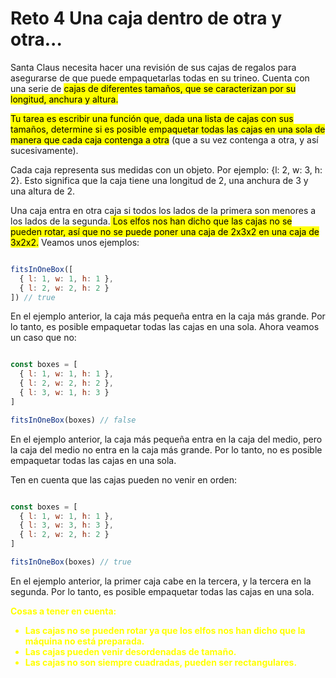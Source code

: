# Reto 4 Una caja dentro de otra y otra...

Santa Claus necesita hacer una revisión de sus cajas de regalos para asegurarse de que puede empaquetarlas todas en su trineo. Cuenta con una serie de <mark style="background-color: #FFFF00">cajas de diferentes tamaños, que se caracterizan por su longitud, anchura y altura.</mark>

<mark style="background-color: #FFFF00">Tu tarea es escribir una función que, dada una lista de cajas con sus tamaños, determine si es posible empaquetar todas las cajas en una sola de manera que cada caja contenga a otra</mark> (que a su vez contenga a otra, y así sucesivamente).

Cada caja representa sus medidas con un objeto. Por ejemplo: {l: 2, w: 3, h: 2}. Esto significa que la caja tiene una longitud de 2, una anchura de 3 y una altura de 2.

Una caja entra en otra caja si todos los lados de la primera son menores a los lados de la segunda.<mark style="background-color: #FFFF00"> Los elfos nos han dicho que las cajas no se pueden rotar, así que no se puede poner una caja de 2x3x2 en una caja de 3x2x2.</mark> Veamos unos ejemplos:

```javascript

fitsInOneBox([
  { l: 1, w: 1, h: 1 },
  { l: 2, w: 2, h: 2 }
]) // true

```

En el ejemplo anterior, la caja más pequeña entra en la caja más grande. Por lo tanto, es posible empaquetar todas las cajas en una sola. Ahora veamos un caso que no:

```javascript

const boxes = [
  { l: 1, w: 1, h: 1 },
  { l: 2, w: 2, h: 2 },
  { l: 3, w: 1, h: 3 }
]

fitsInOneBox(boxes) // false

```
En el ejemplo anterior, la caja más pequeña entra en la caja del medio, pero la caja del medio no entra en la caja más grande. Por lo tanto, no es posible empaquetar todas las cajas en una sola.

Ten en cuenta que las cajas pueden no venir en orden:

```javascript

const boxes = [
  { l: 1, w: 1, h: 1 },
  { l: 3, w: 3, h: 3 },
  { l: 2, w: 2, h: 2 }
]

fitsInOneBox(boxes) // true

```

En el ejemplo anterior, la primer caja cabe en la tercera, y la tercera en la segunda. Por lo tanto, es posible empaquetar todas las cajas en una sola.


<b style="color: yellow">Cosas a tener en cuenta:

- Las cajas no se pueden rotar ya que los elfos nos han dicho que la máquina no está preparada.
- Las cajas pueden venir desordenadas de tamaño.
- Las cajas no son siempre cuadradas, pueden ser rectangulares.
</b>